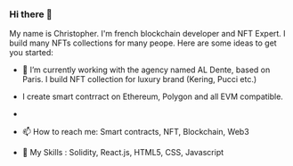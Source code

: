 ### Hi there 👋

My name is Christopher. I'm french blockchain developer and NFT Expert. I build many NFTs collections for many peope. 
Here are some ideas to get you started:

- 🔭 I’m currently working with the agency named AL Dente, based on Paris. I build NFT collection for luxury brand (Kering, Pucci etc.)

- I create smart contrract on Ethereum, Polygon and all EVM compatible.
- 
- 📫 How to reach me: Smart contracts, NFT, Blockchain, Web3

- 👋 My Skills : Solidity, React.js, HTML5, CSS, Javascript



